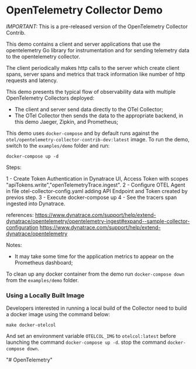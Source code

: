 # OpenTelemetry Collector Demo

*IMPORTANT:* This is a pre-released version of the OpenTelemetry Collector Contrib.

This demo contains a client and server applications that use the
opentelemetry Go library for instrumentation and for sending telemetry data
to the opentelemetry collector.

The client periodically makes http calls to the server which
create client spans, server spans and metrics that track information like
number of http requests and latency.

This demo presents the typical flow of observability data with multiple
OpenTelemetry Collectors deployed:

- The client and server send data directly to the OTel Collector;
- The OTel Collector then sends the data to the appropriate backend, in this demo
 Jaeger, Zipkin, and Prometheus;

This demo uses `docker-compose` and by default runs against the 
`otel/opentelemetry-collector-contrib-dev:latest` image. To run the demo, switch
to the `examples/demo` folder and run:

```shell
docker-compose up -d
```


Steps:

1 - Create Token Authentication in Dynatrace UI, Access Token with scopes "apiTokens.write","openTelemetryTrace.ingest".
2 - Configure OTEL Agent in file otel-collector-config.yaml adding API Endpoint and Token created by previos step.
3 - Execute docker-compose up
4 - See the tracers span ingested into Dynatrace.

references:
https://www.dynatrace.com/support/help/extend-dynatrace/opentelemetry/opentelemetry-ingest#expand--sample-collector-configuration
https://www.dynatrace.com/support/help/extend-dynatrace/opentelemetry


Notes:

- It may take some time for the application metrics to appear on the Prometheus
 dashboard;

To clean up any docker container from the demo run `docker-compose down` from 
the `examples/demo` folder.

### Using a Locally Built Image
Developers interested in running a local build of the Collector need to build a
docker image using the command below:

```shell
make docker-otelcol
```

And set an environment variable `OTELCOL_IMG` to `otelcol:latest` before 
launching the command `docker-compose up -d`.
stop the command `docker-compose down`.


"# OpenTelemetry" 
